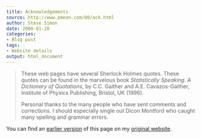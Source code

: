 ```yaml
---
title: Acknowledgements
source: http://www.pmean.com/00/ack.html
author: Steve Simon
date: 2000-01-28
categories:
- Blog post
tags:
- Website details
output: html_document
---
```

> These web pages have several Sherlock Holmes quotes. These quotes can
> be found in the marvelous book *Statistically Speaking. A Dictionary
> of Quotations*, by C.C. Gaither and A.E. Cavazos-Gaither, Institute of
> Physics Publishing, Bristol, UK (1996).
>
> Personal thanks to the many people who have sent comments and
> corrections. I should especially single out Dicon Montford who caught
> many spelling and grammar errors.

You can find an [earlier version][sim1] of this page on my [original website][sim2].

[sim1]: http://www.pmean.com/00/ack.html
[sim2]: http://www.pmean.com/original_site.html
